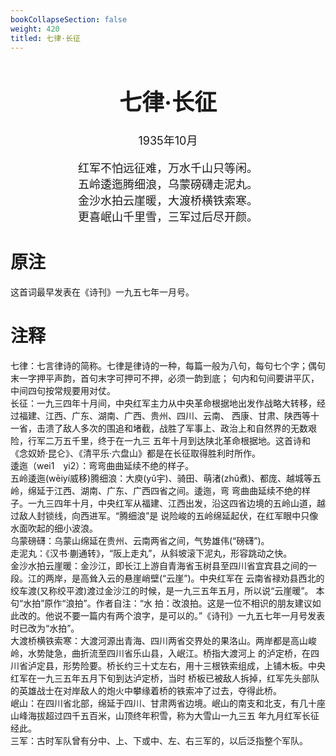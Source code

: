 ```yaml
---
bookCollapseSection: false
weight: 420
titled: 七律·长征
---
```


<div align="center">

<font size="4">

# 七律·长征
1935年10月

红军不怕远征难，万水千山只等闲。  
五岭逶迤腾细浪，乌蒙磅礴走泥丸。  
金沙水拍云崖暖，大渡桥横铁索寒。  
更喜岷山千里雪，三军过后尽开颜。

</font>

</div>

# 原注
这首词最早发表在《诗刊》一九五七年一月号。

# 注释
七律：七言律诗的简称。七律是律诗的一种，每篇一般为八句，每句七个字；偶句末一字押平声韵，首句末字可押可不押，必须一韵到底；
句内和句间要讲平仄，中间四句按常规要用对仗。  
长征：一九三四年十月间，中央红军主力从中央革命根据地出发作战略大转移，经过福建、江西、广东、湖南、广西、贵州、四川、云南、
西康、甘肃、陕西等十一省，击溃了敌人多次的围追和堵截，战胜了军事上、政治上和自然界的无数艰险，行军二万五千里，终于在一九三
五年十月到达陕北革命根据地。这首诗和《念奴娇·昆仑》、《清平乐·六盘山》都是在长征取得胜利时所作。  
逶迤（wei1　yi2）：弯弯曲曲延续不绝的样子。  
五岭逶迤(wēiyí威移)腾细浪：大庾(yǔ宇)、骑田、萌渚(zhǔ煮)、都庞、越城等五岭，绵延于江西、湖南、广东、广西四省之间。逶迤，弯
弯曲曲延续不绝的样子。一九三四年十月，中央红军从福建、江西出发，沿这四省边境的五岭山道，越过敌人封锁线，向西进军。“腾细浪”是
说险峻的五岭绵延起伏，在红军眼中只像水面吹起的细小波浪。  
乌蒙磅礴：乌蒙山绵延在贵州、云南两省之间，气势雄伟(“磅礴”)。  
走泥丸：《汉书·蒯通转》，“阪上走丸”，从斜坡滚下泥丸，形容跳动之快。  
金沙水拍云崖暖：金沙江，即长江上游自青海省玉树县至四川省宜宾县之间的一段。江的两岸，是高耸入云的悬崖峭壁(“云崖”)。中央红军在
云南省禄劝县西北的绞车渡(又称绞平渡)渡过金沙江的时候，是一九三五年五月，所以说“云崖暖”。 本句“水拍”原作“浪拍”。作者自注：“水
拍：改浪拍。这是一位不相识的朋友建议如此改的。他说不要一篇内有两个浪字，是可以的。”《诗刊》一九五七年一月号发表时已改为“水拍”。  
大渡桥横铁索寒：大渡河源出青海、四川两省交界处的果洛山。两岸都是高山峻岭，水势陡急，曲折流至四川省乐山县，入岷江。桥指大渡河上
的泸定桥，在四川省泸定县，形势险要。桥长约三十丈左右，用十三根铁索组成，上铺木板。中央红军在一九三五年五月下旬到达泸定桥，当时
桥板已被敌人拆掉，红军先头部队的英雄战士在对岸敌人的炮火中攀缘着桥的铁索冲了过去，夺得此桥。  
岷山：在四川省北部，绵延于四川、甘肃两省边境。岷山的南支和北支，有几十座山峰海拔超过四千五百米，山顶终年积雪，称为大雪山一九三五
年九月红军长征经此。  
三军：古时军队曾有分中、上、下或中、左、右三军的，以后泛指整个军队。